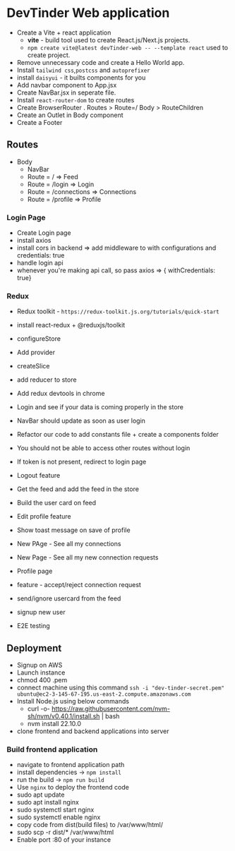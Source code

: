 # DevTinder Web application

- Create a Vite + react application 
    - **vite** - build tool used to create React.js/Next.js projects.
    - `npm create vite@latest devTinder-web -- --template react` used to create project.
- Remove unnecessary code and create a Hello World app.
- Install `tailwind css`,`postcss` and `autoprefixer`
- install `daisyui` - it builts components for you
- Add navbar component to App.jsx
- Create NavBar.jsx in seperate file.
- Install `react-router-dom` to create routes
- Create BrowserRouter . Routes > Route=/ Body > RouteChildren
- Create an Outlet in Body component
- Create a Footer
## Routes
- Body
    - NavBar
    - Route = /  => Feed
    - Route = /login  => Login
    - Route = /connections  => Connections
    - Route = /profile  => Profile

### Login Page
- Create Login page
- install axios
- install cors in backend => add middleware to with configurations and credentials: true
- handle login api
- whenever you're making api call, so pass axios => { withCredentials: true}

### Redux
- Redux toolkit - `https://redux-toolkit.js.org/tutorials/quick-start`
- install react-redux + @reduxjs/toolkit
- configureStore
- Add provider
- createSlice
- add reducer to store
- Add redux devtools in chrome

- Login and see if your data is coming properly in the store
- NavBar should update as soon as user login
- Refactor our code to add constants file + create a components folder
- You should not be able to access other routes without login
- If token is not present, redirect to login page
- Logout feature
- Get the feed and add the feed in the store
- Build the user card on feed
- Edit profile feature
- Show toast message on save of profile
- New PAge - See all my connections
- New Page - See all my new connection requests
- Profile page
- feature - accept/reject connection request
- send/ignore usercard from the feed
- signup new user
- E2E testing



## Deployment
- Signup on AWS
- Launch instance
- chmod 400 <secret>.pem
- connect machine using this command `ssh -i "dev-tinder-secret.pem" ubuntu@ec2-3-145-67-195.us-east-2.compute.amazonaws.com`
- Install Node.js using below commands
    - curl -o- https://raw.githubusercontent.com/nvm-sh/nvm/v0.40.1/install.sh | bash
    - nvm install 22.10.0 
- clone frontend and backend applications into server

### Build frontend application
- navigate to frontend application path
- install dependencies -> `npm install`
- run the build -> `npm run build`
- Use `nginx` to deploy the frontend code
- sudo apt update
- sudo apt install nginx
- sudo systemctl start nginx
- sudo systemctl enable nginx
- copy code from dist(build files) to /var/www/html/
- sudo scp -r dist/* /var/www/html
- Enable port :80 of your instance